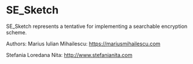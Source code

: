 # SE_Sketch
SE_Sketch represents a tentative for implementing a searchable encryption scheme.

Authors:
Marius Iulian Mihailescu: https://mariusmihailescu.com

Stefania Loredana Nita: http://www.stefanianita.com
